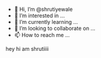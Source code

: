 - 👋 Hi, I’m @shrutiyewale
- 👀 I’m interested in ...
- 🌱 I’m currently learning ...
- 💞️ I’m looking to collaborate on ...
- 📫 How to reach me ...

<!---
shrutiyewale/shrutiyewale is a ✨ special ✨ repository because its `README.md` (this file) appears on your GitHub profile.
You can click the Preview link to take a look at your changes.
--->
hey hi am shrutiiii


